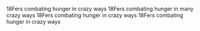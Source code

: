 18Fers combating hunger in crazy ways
18Fers combating hunger in many crazy ways
18Fers combating hunger in crazy ways
18Fers combating hunger in crazy ways


